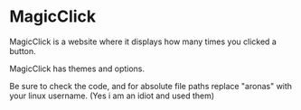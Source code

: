 # MagicClick

MagicClick is a website where it displays how many times you clicked a button.

MagicClick has themes and options.

Be sure to check the code, and for absolute file paths replace "aronas" with your linux username.
(Yes i am an idiot and used them)
